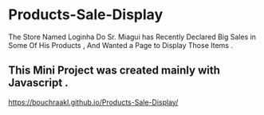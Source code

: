 # Products-Sale-Display
The Store Named Loginha Do Sr. Miagui has Recently Declared Big Sales in Some Of His Products , And Wanted a Page to Display Those Items .

## This Mini Project was created mainly with Javascript .
https://bouchraakl.github.io/Products-Sale-Display/

